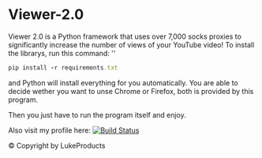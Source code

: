 # Viewer-2.0

Viewer 2.0 is a Python framework that uses  over 7,000 socks proxies to significantly increase the number of views of your YouTube video!
To install the librarys, run this command: '' 
```ruby
pip install -r requirements.txt
```
and Python will install everything for you automatically.
You are able to decide wether you want to unse Chrome or Firefox, both is provided by this program.

Then you just have to run the program itself and enjoy.

Also visit my profile here:
[![Build Status](https://avatars.githubusercontent.com/u/73026669?s=100&u=ff813a859606a1f4799382f22029ff30a9818305)](https://github.com/LukeProducts)

© Copyright by LukeProducts
